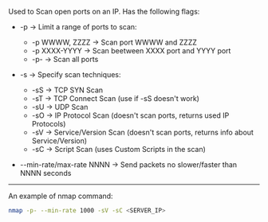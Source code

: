 
Used to Scan open ports on an IP. Has the following flags:

- -p -> Limit a range of ports to scan:
	- -p WWWW, ZZZZ -> Scan port WWWW and ZZZZ
	- -p XXXX-YYYY -> Scan beetween XXXX port and YYYY port
	- -p- -> Scan all ports

- -s -> Specify scan techniques:
	- -sS -> TCP SYN Scan
	- -sT -> TCP Connect Scan (use if -sS doesn't work)
	- -sU -> UDP Scan
	- -sO -> IP Protocol Scan (doesn't scan ports, returns used IP Protocols)
	- -sV -> Service/Version Scan (doesn't scan ports, returns info about Service/Version)
	- -sC -> Script Scan (uses Custom Scripts in the scan)

- --min-rate/max-rate NNNN -> Send packets no slower/faster than NNNN seconds

---

An example of nmap command: 

```zsh
nmap -p- --min-rate 1000 -sV -sC <SERVER_IP>
```